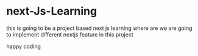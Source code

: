 # next-Js-Learning

<p>this is going to be a project based next js learning where are we are going to implement different nextjs feature in this project</p>
<p>happy coding</p>